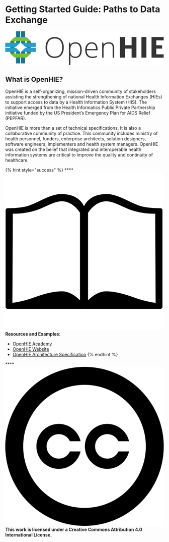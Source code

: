 # Getting Started Guide: Paths to Data Exchange

![](.gitbook/assets/146f5d0a-bc86-42a5-98a1-229a132c4725.png) 

## **What is OpenHIE?** 

OpenHIE is a self-organizing, mission-driven community of stakeholders assisting the strengthening of national Health Information Exchanges \(HIEs\) to support access to data by a Health Information System \(HIS\). The initiative emerged from the Health Informatics Public Private Partnership initiative funded by the US President’s Emergency Plan for AIDS Relief \(PEPFAR\).

OpenHIE is more than a set of technical specifications. It is also a collaborative community of practice. This community includes ministry of health personnel, funders, enterprise architects, solution designers, software engineers, implementers and health system managers. OpenHIE was created on the belief that integrated and interoperable health information systems are critical to improve the quality and continuity of healthcare. 

{% hint style="success" %}
\*\*\*\*![](.gitbook/assets/book.png) **Resources and Examples:** 

* [OpenHIE Academy](https://academy.ohie.org/)
* [OpenHIE Website](https://ohie.org/)
* [OpenHIE Architecture Specification](https://ohie.org/framework/)
{% endhint %}

\*\*\*\*![](.gitbook/assets/creative-commons.svg) **This work is licensed under a Creative Commons Attribution 4.0 International License.**

